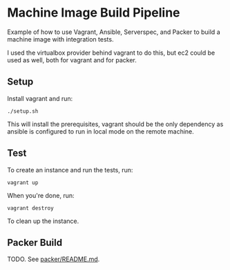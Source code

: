 # Machine Image Build Pipeline

Example of how to use Vagrant, Ansible, Serverspec, and Packer to build a
machine image with integration tests.

I used the virtualbox provider behind vagrant to do this, but ec2 could be used
as well, both for vagrant and for packer.

## Setup

Install vagrant and run:

```
./setup.sh
```

This will install the prerequisites, vagrant should be the only dependency as
ansible is configured to run in local mode on the remote machine.

## Test

To create an instance and run the tests, run:

```
vagrant up
```

When you're done, run:

```
vagrant destroy
```

To clean up the instance.

## Packer Build

TODO.  See [packer/README.md](packer/README.md).
